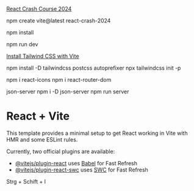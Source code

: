 [React Crash Course 2024](https://www.youtube.com/watch?v=LDB4uaJ87e0&t=144s)


npm create vite@latest react-crash-2024

npm install

npm run dev


[Install Tailwind CSS with Vite](https://tailwindcss.com/docs/guides/vite)

npm install -D tailwindcss postcss autoprefixer
npx tailwindcss init -p

npm i react-icons
npm i react-router-dom

json-server
npm i -D json-server
npm run server

# React + Vite

This template provides a minimal setup to get React working in Vite with HMR and some ESLint rules.

Currently, two official plugins are available:

- [@vitejs/plugin-react](https://github.com/vitejs/vite-plugin-react/blob/main/packages/plugin-react/README.md) uses [Babel](https://babeljs.io/) for Fast Refresh
- [@vitejs/plugin-react-swc](https://github.com/vitejs/vite-plugin-react-swc) uses [SWC](https://swc.rs/) for Fast Refresh

Strg + Schift + l
